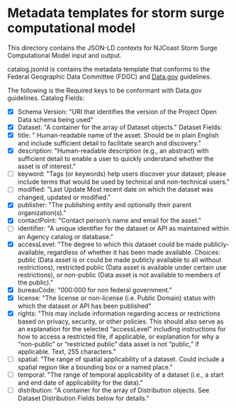 # Metadata templates for storm surge computational model

This directory contains the JSON-LD contexts for NJCoast Storm Surge Computational Model input and output.

catalog.jsonld is contains the metadata template that conforms to the Federal Geographic Data Committee (FDGC) and [Data.gov](https://project-open-data.cio.gov/v1.1/schema/) guidelines.

The following is the Required keys to be conformant with Data.gov guidelines.
Catalog Fields:
- [X] Schema Version: "URI that identifies the version of the Project Open Data schema being used"
- [X] Dataset: "A container for the array of Dataset objects."
Dataset Fields:
- [X] title: "	Human-readable name of the asset. Should be in plain English and include sufficient detail to facilitate search and discovery."
- [X] description: "Human-readable description (e.g., an abstract) with sufficient detail to enable a user to quickly understand whether the asset is of interest."
- [ ] keyword: "Tags (or keywords) help users discover your dataset; please include terms that would be used by technical and non-technical users."
- [ ] modified: "Last Update	Most recent date on which the dataset was changed, updated or modified."
- [X] publisher: "The publishing entity and optionally their parent organization(s)."
- [X] contactPoint: "Contact person’s name and email for the asset."
- [ ] identifier: "A unique identifier for the dataset or API as maintained within an Agency catalog or database."
- [X] accessLevel: "The degree to which this dataset could be made publicly-available, regardless of whether it has been made available. Choices: public (Data asset is or could be made publicly available to all without restrictions), restricted public (Data asset is available under certain use restrictions), or non-public (Data asset is not available to members of the public)."
- [X] bureauCode: "000:000 for non federal government."
- [X] license: "The license or non-license (i.e. Public Domain) status with which the dataset or API has been published"
- [X] rights: "This may include information regarding access or restrictions based on privacy, security, or other policies. This should also serve as an explanation for the selected “accessLevel” including instructions for how to access a restricted file, if applicable, or explanation for why a “non-public” or “restricted public” data asset is not “public,” if applicable. Text, 255 characters."
- [ ] spatial: "The range of spatial applicability of a dataset. Could include a spatial region like a bounding box or a named place."
- [ ] temporal: "The range of temporal applicability of a dataset (i.e., a start and end date of applicability for the data)."
- [ ] distribution: "A container for the array of Distribution objects. See Dataset Distribution Fields below for details."
